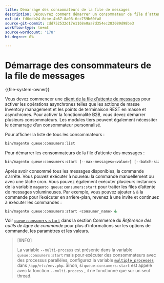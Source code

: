 ```yaml
---
title: Démarrage des consommateurs de la file de messages
description: Découvrez comment démarrer un consommateur de file d’attente de messages.
exl-id: fd6edb24-8ebe-4b67-8a03-6cc759b60fa8
source-git-commit: cdd752532d17e1168e0aa7d354ec283089d98be3
workflow-type: tm+mt
source-wordcount: '178'
ht-degree: 0%

---
```


# Démarrage des consommateurs de la file de messages

{{file-system-owner}}

Vous devez commencer une [client de la file d&#39;attente de messages](../queues/consumers.md) pour activer les opérations asynchrones telles que les actions de masse Inventory management et les points de terminaison REST en masse et asynchrones. Pour activer la fonctionnalité B2B, vous devez démarrer plusieurs consommateurs. Les modules tiers peuvent également nécessiter le démarrage d’un consommateur personnalisé.

Pour afficher la liste de tous les consommateurs :

```bash
bin/magento queue:consumers:list
```

Pour démarrer les consommateurs de la file d’attente des messages :

```bash
bin/magento queue:consumers:start [--max-messages=<value>] [--batch-size=<value>] [--single-thread] [--area-code=<value>] [--multi-process=<value>] <consumer_name>
```

Après avoir consommé tous les messages disponibles, la commande s’arrête. Vous pouvez exécuter à nouveau la commande manuellement ou avec une tâche cron. Vous pouvez également exécuter plusieurs instances de la variable `magento queue:consumers:start` pour traiter les files d’attente de messages volumineuses. Par exemple, vous pouvez ajouter `&` à la commande pour l’exécuter en arrière-plan, revenez à une invite et continuez à exécuter les commandes :

```bash
bin/magento queue:consumers:start <consumer_name> &
```

Voir [`queue:consumers:start`](../../tools/reference/commerce-on-premises.md#queueconsumersstart) dans la section Commerce du _Référence des outils de ligne de commande_ pour plus d’informations sur les options de commande, les paramètres et les valeurs.

>[!INFO]
>
>La variable `--multi-process` est présente dans la variable `queue:consumers:start` mais pour exécuter des consommateurs avec des processus parallèles, configurez la variable [`multiple_processes`](../queues/manage-message-queues.md#configuration) dans `/app/etc/env.php`. Sinon, si `queue:consumers:start` est appelé avec la fonction `--multi-process` , il ne fonctionne que sur un seul thread.
